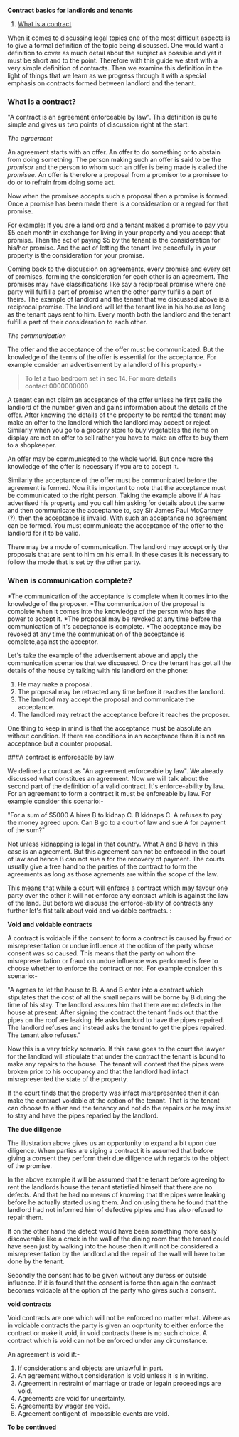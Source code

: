 **Contract basics for landlords and tenants**

1. [What is a contract](#what_is_a_contract)

When it comes to discussing legal topics one of the most difficult aspects is to
give a formal definition of the topic being discussed. One would want a definition
to cover as much detail about the subject as possible and yet it must be short and to the point.
Therefore with this guide we start with a very simple definition of contracts. Then we examine this
definition in the light of things that we learn as we progress through it with a special emphasis
on contracts formed between landlord and the tenant. 

<h3 id="what_is_a_contract">What is a contract?</h3>
 
"A contract is an agreement enforceable by law". This definition is quite simple and gives us
two points of discussion right at the start. 

*The agreement*

An agreement starts with an offer.
An offer to do something or to abstain from doing something. The person making such an offer
is said to be the *promisor* and the person to whom such an offer is being made is called the *promisee*.
An offer is therefore a proposal from a promisor to a promisee to do or to refrain from doing some act.

Now when the promisee accepts such a proposal then a promise is formed. Once a promise has
been made there is a consideration or a regard for that promise.

For example: If you are a landlord
and a tenant makes a promise to pay you $5 each month in exchange for living in your property and you accept that promise.
Then the act of paying $5 by the tenant is the consideration for his/her promise. And the act of letting the tenant
live peacefully in your property is the consideration for your promise.

Coming back to the discussion on agreements, every promise and every set of promises, forming the consideration
for each other is an agreement. The promises may have classifications like say a reciprocal promise where one party will
fulfill a part of promise when the other party fulfills a part of theirs. The example of landlord and the tenant that
we discussed above is a reciprocal promise. The landlord will let the tenant live in his house as long as the tenant
pays rent to him. Every month both the landlord and the tenant fulfill a part of their consideration to each other.


*The communication*

The offer and the acceptance of the offer must be communicated. But the knowledge of the terms of the offer is essential for the acceptance. For example consider an advertisement by a landlord of his property:-

> To let a two bedroom set in sec 14. For more details contact:0000000000

A tenant can not claim an acceptance of the offer unless he first calls the landlord of the number given and gains information about the details of the offer. After knowing the details of the property to be rented the tenant may make an offer to the landlord which the landlord may accept or reject. Similarly when you go to a grocery store to buy vegetables the items on display are not an offer to sell rather you have to make an offer to buy them to a shopkeeper.

An offer may be communicated to the whole world. But once more the knowledge of the offer is necessary if you are to accept it.


Similarly the acceptance of the offer must be communicated before the agreement is formed. Now it is important to note that the acceptance must be communicated to the right person. Taking the example above if A has advertised his property and you call him asking for details about the same and then communicate the acceptance to, say Sir James Paul McCartney (?), then the acceptance is invalid. With such an acceptance no agreement can be formed. You must communicate the acceptance of the offer to the landlord for it to be valid.

There may be a mode of communication. The landlord may accept only the proposals that are sent to him on his email. In these cases it is necessary to follow the mode that is set by the other party. 

### When is communication complete?

*The communication of the acceptance is complete when it comes into the knowledge of the proposer.
*The communication of the proposal is complete when it comes into the knowledge
of the person who has the power to accept it.
*The proposal may be revoked at any time before the communication of it's acceptance is complete.
*The acceptance may be revoked at any time the communication of the acceptance is complete,against the acceptor. 

Let's take the example of the advertisement above and apply the communication scenarios that we discussed. Once the tenant has got all the details of the house by talking with his landlord on the phone:

1. He may make a proposal.
2. The proposal may be retracted any time before it reaches the landlord.
3. The landlord may accept the proposal and communicate the acceptance.
4. The landlord may retract the acceptance before it reaches the proposer.


One thing to keep in mind is that the acceptance must be absolute an without condition. If there are conditions in an acceptance then it is not an acceptance but a counter proposal.

###A contract is enforceable by law

We defined a contract as "An agreement enforceable by law". We already discussed what constitues an agreement. Now we will talk about the second part of the definition of a valid contract. It's enforce-ability by law. For an agreement to form a contract it must be enforeable by law. For example consider this scenario:-

"For a sum of $5000 A hires B to kidnap C. B kidnaps C. A refuses to pay the money agreed upon. Can B go to a court of law and sue A for payment of the sum?"

Not unless kidnapping is legal in that country. What A and B have in this case is an agreement. But this agreement can not be enforced in the court of law and hence B can not sue a for the recovery of payment. The courts usually give a free hand to the parties of the contract to form the agreements as long as those agrements are within the scope of the law.

This means that while a court will enforce a contract which may favour one party over the other  it will not enforce any contract which is against the law of the land. But before we  discuss the enforce-ability of contracts any further let's fist talk about void and voidable contracts. :

**Void and voidable contracts**


A contract is voidable if the consent to form a contract is caused by fraud or misrepresentation or undue influence at the option of the party whose consent was so caused. This means that the party on whom the misrepresentation or fraud on undue influence was performed is free to choose whether to enforce the contract or not.  For example consider this scenario:-

"A agrees to let the house to B. A and B enter into a contract which stipulates that the cost of all the small repairs will be borne by B during the time of his stay. The landlord assures him that there are no defects in the house at present. After signing the contract the tenant finds out that the pipes on the roof are leaking. He asks landlord to have the pipes repaired. The landlord refuses and instead asks the tenant to get the pipes repaired. The tenant also refuses."

Now this is a very tricky scenario. If this case goes to the court the lawyer for the landlord will stipulate that under the contract the tenant is bound to make any repairs to the house. The tenant will contest that the pipes were broken prior to his occupancy and that the landlord had infact misrepresented the state of the property.

If the court finds that the property was infact misrepresented then it can make the contract voidable at the option of the tenant. That is the tenant can choose to either end the tenancy and not do the repairs or he may insist to stay and have the pipes reparied by the landlord.

**The due diligence**

The illustration above gives us an opportunity to expand a bit upon due diligence. When parties are siging a contract it is assumed that before giving a consent they perform their due diligence with regards to the object of the promise.

In the above example it will be assumed that the tenant before agreeing to rent the landlords house the tenant statisfied himself that there are no defects. And that he had no means of knowing that the pipes were leaking before he actually started using them. And on using them he found that the landlord had not informed him of defective piples and has also refused to repair them.

If on the other hand the defect would have been something more easily discoverable like a crack in the wall of the dining room that the tenant could have seen just by walking into the house then it will not be considered a misrepresentation by the landlord and the repair of the wall will have to be done by the tenant.

Secondly the consent has to be given without any duress or outside influence. If it is found that the consent is force then again the contract becomes voidable at the option of the party who gives such a consent.

**void contracts**

Void contracts are one which will not be enforced no matter what. Where as in voidable contracts the party is given an ooprtunity to either enforce the contract or make it void, in void contracts there is no such choice. A contract which is void can not be enforced under any circumstance. 

An agreement is void if:-

1. If considerations and objects are unlawful in part.
2. An agreement without consideration is void unless it is in writing.
3. Agreement in restraint of marriage or trade or legain proceedings are void.
4. Agreements are void for uncertainty.
5. Agreements by wager are void.
6. Agreement contigent of impossible events are void. 

**To be continued**
